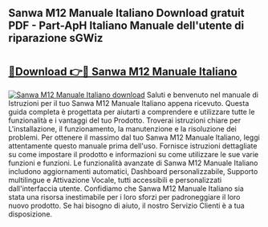 ## Sanwa M12 Manuale Italiano Download gratuit PDF - Part-ApH Italiano Manuale dell'utente di riparazione sGWiz

# <h2><a href="http://dfgsojj.blite.top/?on=Sanwa+M12+Manuale+Italiano">🔗Download 👉🔴 Sanwa M12 Manuale Italiano</a></h2>

[![Sanwa M12 Manuale Italiano download](https://i.imgur.com/lujVjoI.png)](http://dfgsojj.blite.top/?on=Sanwa+M12+Manuale+Italiano)
Saluti e benvenuto nel manuale di Istruzioni per il tuo Sanwa M12 Manuale Italiano appena ricevuto. Questa guida completa è progettata per aiutarti a comprendere e utilizzare tutte le funzionalità e i vantaggi del tuo Prodotto. Troverai istruzioni chiare per L'installazione, il funzionamento, la manutenzione e la risoluzione dei problemi. Per ottenere il massimo dal tuo Sanwa M12 Manuale Italiano, leggi attentamente questo manuale prima dell'uso. Fornisce istruzioni dettagliate su come impostare il prodotto e informazioni su come utilizzare le sue varie funzioni e funzioni. Le funzionalità avanzate di Sanwa M12 Manuale Italiano includono aggiornamenti automatici, Dashboard personalizzabile, Supporto multilingue e Attivazione Vocale, tutti accessibili e personalizzati dall'interfaccia utente. Confidiamo che Sanwa M12 Manuale Italiano sia stata una risorsa inestimabile per i loro sforzi per padroneggiare il loro nuovo prodotto. Se hai bisogno di aiuto, il nostro Servizio Clienti è a tua disposizione.
